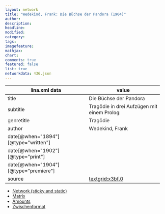 ```yaml
---
layout: network
title: "Wedekind, Frank: Die Büchse der Pandora (1904)"
author:
description:
headline:
modified:
category:
tags:
imagefeature: 
mathjax: 
chart: 
comments: true
featured: false
list: true
networkdata: 436.json
---
```

lina.xml data  | value
------------- | -------------
title|Die Büchse der Pandora
subtitle|Tragödie in drei Aufzügen mit einem Prolog
genretitle|Tragödie
author|Wedekind, Frank
date[@when="1894"][@type="written"]|
date[@when="1902"][@type="print"]|
date[@when="1904"][@type="premiere"]|
source|[textgrid:x3bf.0](https://textgridlab.org/1.0/tgcrud-public/rest/textgrid:x3bf.0/data)



* [Network (sticky and static)](/network436)
* [Matrix](/matrix436)
* [Amounts](/amounts436)
* [Zwischenformat](/lina436 )
